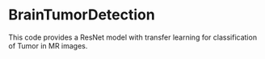 # BrainTumorDetection

This code provides a ResNet model with transfer learning for classification of Tumor in MR images.


